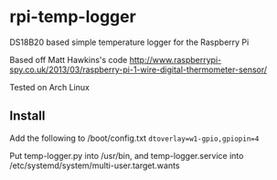 # rpi-temp-logger
DS18B20 based simple temperature logger for the Raspberry Pi

Based off Matt Hawkins's code 
http://www.raspberrypi-spy.co.uk/2013/03/raspberry-pi-1-wire-digital-thermometer-sensor/

Tested on Arch Linux

## Install

Add the following to /boot/config.txt
```dtoverlay=w1-gpio,gpiopin=4```

Put temp-logger.py into /usr/bin, and temp-logger.service into /etc/systemd/system/multi-user.target.wants
